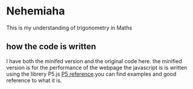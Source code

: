 # Nehemiaha
This is my understanding of trigonometry in Maths


## how the code is written
I have both the minifed version and the original code here.
the minified version is for the performance of the webpage
the javascript is is written using the librery P5.js 
[P5 reference](https://p5js.org/reference/).you can find examples and good reference to what it is.


